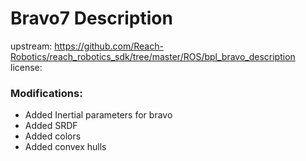 # Bravo7 Description

upstream: https://github.com/Reach-Robotics/reach_robotics_sdk/tree/master/ROS/bpl_bravo_description
license: 

### Modifications:

 - Added Inertial parameters for bravo
 - Added SRDF
 - Added colors 
 - Added convex hulls
